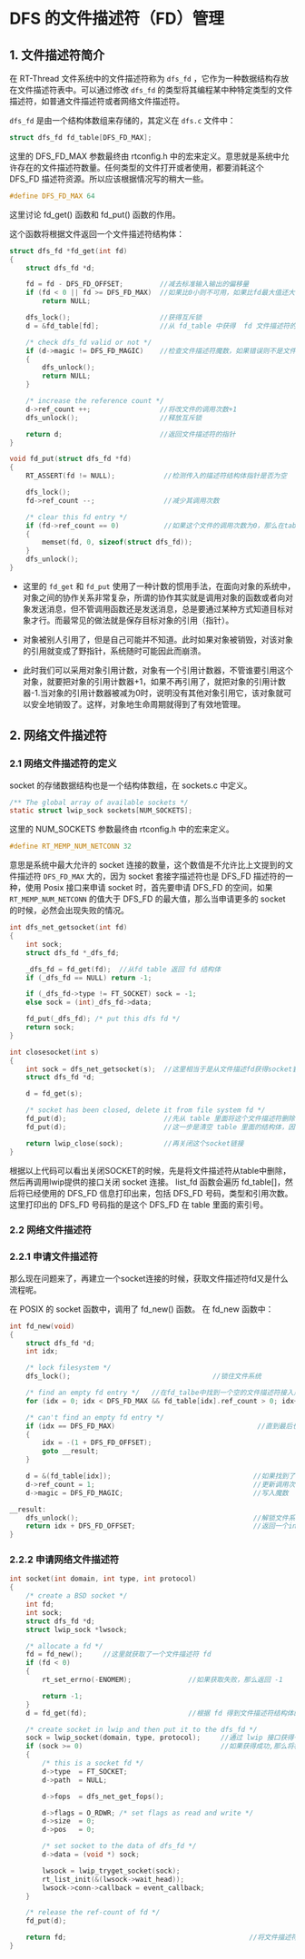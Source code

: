 # DFS 的文件描述符（FD）管理
## 1. 文件描述符简介

在 RT-Thread 文件系统中的文件描述符称为 `dfs_fd` ，它作为一种数据结构存放在文件描述符表中。可以通过修改 `dfs_fd` 的类型将其编程某中种特定类型的文件描述符，如普通文件描述符或者网络文件描述符。

`dfs_fd` 是由一个结构体数组来存储的，其定义在 `dfs.c` 文件中：
```c
struct dfs_fd fd_table[DFS_FD_MAX];
```
这里的 DFS_FD_MAX 参数最终由 rtconfig.h 中的宏来定义。意思就是系统中允许存在的文件描述符数量。任何类型的文件打开或者使用，都要消耗这个 DFS_FD 描述符资源。所以应该根据情况写的稍大一些。
```c
#define DFS_FD_MAX 64
```

这里讨论 fd_get() 函数和 fd_put() 函数的作用。

这个函数将根据文件返回一个文件描述符结构体：

```c
struct dfs_fd *fd_get(int fd)
{
    struct dfs_fd *d;

    fd = fd - DFS_FD_OFFSET;         //减去标准输入输出的偏移量
    if (fd < 0 || fd >= DFS_FD_MAX)  //如果比0小则不可用，如果比fd最大值还大，也不允许，所以返回NULL
        return NULL;

    dfs_lock();                      //获得互斥锁
    d = &fd_table[fd];               //从 fd_table 中获得  fd 文件描述符的指针

    /* check dfs_fd valid or not */
    if (d->magic != DFS_FD_MAGIC)    //检查文件描述符魔数，如果错误则不是文件描述符，返回NULL
    {
        dfs_unlock();
        return NULL;
    }

    /* increase the reference count */
    d->ref_count ++;                 //将改文件的调用次数+1
    dfs_unlock();                    //释放互斥锁

    return d;                        //返回文件描述符的指针
}

void fd_put(struct dfs_fd *fd)
{
    RT_ASSERT(fd != NULL);            //检测传入的描述符结构体指针是否为空

    dfs_lock();
    fd->ref_count --;                 //减少其调用次数

    /* clear this fd entry */
    if (fd->ref_count == 0)           //如果这个文件的调用次数为0，那么在table中清空这个描述符的信息，这里相当于使释放这个描述符了
    {
        memset(fd, 0, sizeof(struct dfs_fd));  
    }
    dfs_unlock();
}

```

- 这里的 `fd_get` 和 `fd_put`    使用了一种计数的惯用手法，在面向对象的系统中，对象之间的协作关系非常复杂，所谓的协作其实就是调用对象的函数或者向对象发送消息，但不管调用函数还是发送消息，总是要通过某种方式知道目标对象才行。而最常见的做法就是保存目标对象的引用（指针）。

- 对象被别人引用了，但是自己可能并不知道。此时如果对象被销毁，对该对象的引用就变成了野指针，系统随时可能因此而崩溃。

- 此时我们可以采用对象引用计数，对象有一个引用计数器，不管谁要引用这个对象，就要把对象的引用计数器+1，如果不再引用了，就把对象的引用计数器-1.当对象的引用计数器被减为0时，说明没有其他对象引用它，该对象就可以安全地销毁了。这样，对象地生命周期就得到了有效地管理。


## 2. 网络文件描述符
### 2.1 网络文件描述符的定义

socket 的存储数据结构也是一个结构体数组，在 sockets.c 中定义。
```c
/** The global array of available sockets */
static struct lwip_sock sockets[NUM_SOCKETS];
```
这里的 NUM_SOCKETS 参数最终由 rtconfig.h 中的宏来定义。
```c
#define RT_MEMP_NUM_NETCONN 32
```
意思是系统中最大允许的 socket 连接的数量，这个数值是不允许比上文提到的文件描述符 `DFS_FD_MAX` 大的，因为 socket 套接字描述符也是 DFS_FD 描述符的一种，使用 Posix 接口来申请 socket 时，首先要申请 DFS_FD  的空间，如果 `RT_MEMP_NUM_NETCONN` 的值大于 DFS_FD 的最大值，那么当申请更多的 socket 的时候，必然会出现失败的情况。

```c
int dfs_net_getsocket(int fd)
{
    int sock;
    struct dfs_fd *_dfs_fd; 

    _dfs_fd = fd_get(fd);  //从fd table 返回 fd 结构体
    if (_dfs_fd == NULL) return -1;

    if (_dfs_fd->type != FT_SOCKET) sock = -1;
    else sock = (int)_dfs_fd->data;

    fd_put(_dfs_fd); /* put this dfs fd */
    return sock;
}

int closesocket(int s)
{
    int sock = dfs_net_getsocket(s);  //这里相当于是从文件描述fd获得socket套接字
    struct dfs_fd *d;

    d = fd_get(s);

    /* socket has been closed, delete it from file system fd */
    fd_put(d);                        //先从 table 里面将这个文件描述符删除  这一步是减少其调用次数
    fd_put(d);                        //这一步是清空 table 里面的结构体，因为前面dfs_net_getsocket 里面给调用次数+1，fd_get又+1，所以这里要put两次

    return lwip_close(sock);          //再关闭这个socket链接
}
```
根据以上代码可以看出关闭SOCKET的时候，先是将文件描述符从table中删除，然后再调用lwip提供的接口关闭 socket 连接。
list_fd 函数会遍历 fd_table[]，然后将已经使用的 DFS_FD 信息打印出来，包括 DFS_FD 号码，类型和引用次数。这里打印出的 DFS_FD 号码指的是这个 DFS_FD 在 table 里面的索引号。

### 2.2 网络文件描述符

### 2.2.1 申请文件描述符

那么现在问题来了，再建立一个socket连接的时候，获取文件描述符fd又是什么流程呢。

在 POSIX 的 socket 函数中，调用了 fd_new() 函数。
在 fd_new 函数中：
```c
int fd_new(void)
{
    struct dfs_fd *d;
    int idx;

    /* lock filesystem */
    dfs_lock();                                   //锁住文件系统

    /* find an empty fd entry */   //在fd_talbe中找到一个空的文件描述符接入点，条件是某个描述符的接入点的调用次数为0
    for (idx = 0; idx < DFS_FD_MAX && fd_table[idx].ref_count > 0; idx++);  

    /* can't find an empty fd entry */ 
    if (idx == DFS_FD_MAX)                                   //直到最后也没有找到，那么到最后返回一个负数
    {
        idx = -(1 + DFS_FD_OFFSET);
        goto __result;
    }

    d = &(fd_table[idx]);                                   //如果找到了一个空的位置那么将这个位置的指针赋给 d
    d->ref_count = 1;                                       //更新调用次数为1
    d->magic = DFS_FD_MAGIC;                                //写入魔数

__result:
    dfs_unlock();                                           //解锁文件系统
    return idx + DFS_FD_OFFSET;                             //返回一个index + fd 偏移值的文件 fd
}      
```

### 2.2.2 申请网络文件描述符

```c
int socket(int domain, int type, int protocol)
{
    /* create a BSD socket */
    int fd;
    int sock;
    struct dfs_fd *d;
    struct lwip_sock *lwsock;

    /* allocate a fd */
    fd = fd_new();     //这里就获取了一个文件描述符 fd
    if (fd < 0)
    {
        rt_set_errno(-ENOMEM);              //如果获取失败，那么返回 -1

        return -1;
    }
    d = fd_get(fd);                         //根据 fd 得到文件描述符结构体的指针

    /* create socket in lwip and then put it to the dfs_fd */
    sock = lwip_socket(domain, type, protocol);     //通过 lwip 接口获得一个socket描述符
    if (sock >= 0)                                  //如果获得成功,那么将相关信息存放到文件描述符 fd 中
    {
        /* this is a socket fd */
        d->type  = FT_SOCKET;
        d->path  = NULL;

        d->fops  = dfs_net_get_fops();

        d->flags = O_RDWR; /* set flags as read and write */
        d->size  = 0;
        d->pos   = 0;

        /* set socket to the data of dfs_fd */
        d->data = (void *) sock;

        lwsock = lwip_tryget_socket(sock);
        rt_list_init(&(lwsock->wait_head));
        lwsock->conn->callback = event_callback;
    }

    /* release the ref-count of fd */
    fd_put(d);

    return fd;                                             //将文件描述符 fd 返回
}
```